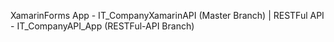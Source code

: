 XamarinForms App - IT_CompanyXamarinAPI (Master Branch) 
| RESTFul API - IT_CompanyAPI_App (RESTFul-API Branch)
